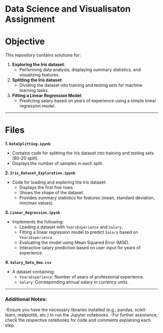 # Data Science and Visualisaton Assignment

# Objective
This repository contains solutions for:

1. **Exploring the Iris dataset**:
   - Performing data analysis, displaying summary statistics, and visualizing features.
2. **Splitting the Iris dataset**:
   - Dividing the dataset into training and testing sets for machine learning tasks.
3. **Fitting a Linear Regression Model**:
   - Predicting salary based on years of experience using a simple linear regression model.

---

# Files
 **1. `DataSplitting.ipynb`**
- Contains code for splitting the Iris dataset into training and testing sets (80-20 split).
- Displays the number of samples in each split.

**2. `Iris_Dataset_Exploration.ipynb`**
- Code for loading and exploring the Iris dataset:
  - Displays the first five rows.
  - Shows the shape of the dataset.
  - Provides summary statistics for features (mean, standard deviation, min/max values).

 **3. `Linear_Regression.ipynb`**
- Implements the following:
  - Loading a dataset with `YearsExperience` and `Salary`.
  - Fitting a linear regression model to predict `Salary` based on `YearsExperience`.
  - Evaluating the model using Mean Squared Error (MSE).
  - Interactive salary prediction based on user input for years of experience.

**4. `Salary_Data_New.csv`**
- A dataset containing:
  - `YearsExperience`: Number of years of professional experience.
  - `Salary`: Corresponding annual salary in currency units.

---

### Additional Notes:
-Ensure you have the necessary libraries installed (e.g., pandas, scikit-learn, matplotlib, etc.) to run the Jupyter notebooks.
-For further assistance, check the respective notebooks for code and comments explaining each step.

